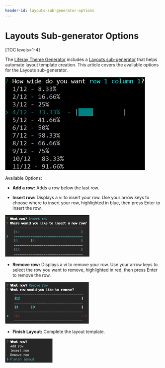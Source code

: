 ```yaml
---
header-id: layouts-sub-generator-options
---
```


# Layouts Sub-generator Options

[TOC levels=1-4]

The 
[Liferay Theme Generator](/docs/7-2/reference/-/knowledge_base/r/installing-the-theme-generator-and-creating-a-theme) 
includes a 
[Layouts sub-generator](/docs/7-2/reference/-/knowledge_base/r/creating-layout-templates-with-the-themes-generator) 
that helps automate layout template creation. This article covers the available 
options for the Layouts sub-generator. 

![Figure 1: You must specify the width for each column in the row.](../../../images/layout-column-widths.png)

Available Options:

- **Add a row:** Adds a row below the last row.

- **Insert row:** Displays a vi to insert your row. Use your arrow keys to 
choose where to insert your row, highlighted in blue, then press Enter to 
insert the row.

![Figure 2: Rows can be inserted using the layout vi.](../../../images/insert-row.png)

- **Remove row:** Displays a vi to remove your row. Use your arrow keys to 
select the row you want to remove, highlighted in red, then press Enter to 
remove the row.

![Figure 3: Rows are removed using the layout vi.](../../../images/remove-row.png)

- **Finish Layout:** Complete the layout template.

![Figure 4: Select the *Finish layout* option to complete your design.](../../../images/finish-layout.png)
